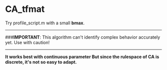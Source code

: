 # CA_tfmat


Try profile_script.m with a small **bmax**.
***
###**IMPORTANT**: This algorithm can't identify complex behavior accurately yet. Use with caution!

***

**It works best with continuous parameter But since the rulespace of CA is discrete, it's not so easy to adapt.**